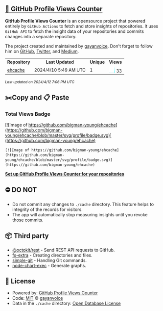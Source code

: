 ## [🚀 GitHub Profile Views Counter](https://github.com/gayanvoice/github-profile-views-counter)
**GitHub Profile Views Counter** is an opensource project that powered entirely by  `GitHub Actions` to fetch and store insights of repositories.
It uses `GitHub API` to fetch the insight data of your repositories and commits changes into a separate repository.

The project created and maintained by [gayanvoice](https://github.com/gayanvoice). Don't forget to follow him on [GitHub](https://github.com/gayanvoice), [Twitter](https://twitter.com/gayanvoice), and [Medium](https://gayanvoice.medium.com/).

<table>
	<tr>
		<th>
			Repository
		</th>
		<th>
			Last Updated
		</th>
		<th>
			Unique
		</th>
		<th>
			Views
		</th>
	</tr>
	<tr>
		<td>
			<a href="https://github.com/bigman-young/ehcache/tree/master/readme/785021728/year.md">
				ehcache
			</a>
		</td>
		<td>
			2024/4/10 5:49 AM UTC
		</td>
		<td>
			1
		</td>
		<td>
			<img alt="Response time graph" src="https://github.com/bigman-young/ehcache/raw/master/graph/785021728/small/year.png" height="20"> 33
		</td>
	</tr>
</table>

<small><i>Last updated on 2024/4/12 7:06 PM UTC</i></small>

## ✂️Copy and 📋 Paste
### Total Views Badge
[![Image of https://github.com/bigman-young/ehcache](https://github.com/bigman-young/ehcache/blob/master/svg/profile/badge.svg)](https://github.com/bigman-young/ehcache)

```readme
[![Image of https://github.com/bigman-young/ehcache](https://github.com/bigman-young/ehcache/blob/master/svg/profile/badge.svg)](https://github.com/bigman-young/ehcache)
```
[**Set up GitHub Profile Views Counter for your repositories**](https://github.com/gayanvoice/github-profile-views-counter)
## ⛔ DO NOT
- Do not commit any changes to `./cache` directory. This feature helps to integrity of the records for visitors.
- The app will automatically stop measuring insights until you revoke those commits.
## 📦 Third party

- [@octokit/rest](https://www.npmjs.com/package/@octokit/rest) - Send REST API requests to GitHub.
- [fs-extra](https://www.npmjs.com/package/fs-extra) - Creating directories and files.
- [simple-git](https://www.npmjs.com/package/simple-git) - Handling Git commands.
- [node-chart-exec](https://www.npmjs.com/package/node-chart-exec) - Generate graphs.
## 📄 License
- Powered by: [GitHub Profile Views Counter](https://github.com/gayanvoice/github-profile-views-counter)
- Code: [MIT](./LICENSE) © [gayanvoice](https://github.com/gayanvoice)
- Data in the `./cache` directory: [Open Database License](https://opendatacommons.org/licenses/odbl/1-0/)
